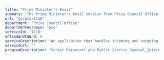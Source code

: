 ```yaml
---
title: "Prime Minister's Email"
summary: "The Prime Minister's Email service from Privy Council Office is not available end-to-end online, according to the GC Service Inventory."
url: "gc/pco/1118"
department: "Privy Council Office"
departmentAcronym: "pco"
serviceId: "1118"
onlineEndtoEnd: 0
serviceDescription: "An application that handles incoming and outgoing email for the Prime Minister and PCO's ministerial portfolio"
serviceUrl: ""
programDescription: "Senior Personnel and Public Service Renewal,International Affairs and National Security,Planning and Operation of Cabinet,Youth,Legislative and Parliamentary Governance,Results, Delivery, Impact and Innovation,Intergovernmental Affairs,Social and Economic Policy"
---
```


